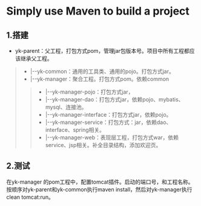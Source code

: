 # Simply use Maven to build a project
## 1.搭建
* yk-parent：父工程，打包方式pom，管理jar包版本号。项目中所有工程都应该继承父工程。
> * |--yk-common：通用的工具类、通用的pojo。打包方式jar。
> * |--yk-manager：聚合工程。打包方式pom。依赖common
>> * |--yk-manager-pojo：打包方式jar，
>> * |--yk-manager-dao：打包方式jar，依赖pojo、mybatis、mysql、连接池。
>> * |--yk-manager-interface：打包方式jar，依赖pojo。
>> * |--yk-manager-service：打包方式：jar，依赖dao、interface、spring相关。
>> * |--yk-manager-web：表现层工程，打包方式war，依赖service、jsp相关。补全目录结构，添加欢迎页。

## 2.测试
在yk-manager 的pom工程中，配置tomcat插件。启动的端口号，和工程名称。
按顺序对yk-parent和yk-common执行maven install，然后对yk-manager执行clean tomcat:run。
